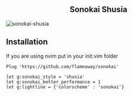 <h2 align="center"> Sonokai Shusia </h2>

![sonokai-shusia](https://github.com/flameaway/sonokai/assets/8405067/88fdf8c8-1e00-4da5-aa68-50aa2a12f137)

<h2>Installation</h2>

If you are using nvim put in your init.vim folder

```
Plug 'https://github.com/flameaway/sonokai'

let g:sonokai_style = 'shusia'
let g:sonokai_better_performance = 1
let g:lightline = {'colorscheme' : 'sonokai'}
```
